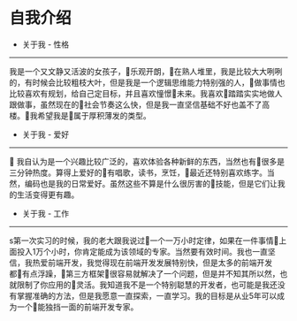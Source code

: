 # 自我介绍

+ 关于我 - 性格
---

我是一个又文静又活波的女孩子，乐观开朗，在熟人堆里，我是比较大大咧咧的，有时候会比较粗枝大叶，但是我是一个逻辑思维能力特别强的人，做事情也比较喜欢有规划，给自己定目标，并且喜欢憧憬未来。我喜欢踏踏实实地做人跟做事，虽然现在的社会节奏这么快，但是我一直坚信基础不好也盖不了高楼。我希望我是属于厚积薄发的类型。

+ 关于我 - 爱好
---

我自认为是一个兴趣比较广泛的，喜欢体验各种新鲜的东西，当然也有很多是三分钟热度。算得上爱好的有唱歌，读书，烹饪，最近还特别喜欢练字。当然，编码也是我的日常爱好。虽然这些不算是什么很厉害的技能，但是它们让我的生活变得更有趣。

+ 关于我 - 工作
---

s第一次实习的时候，我的老大跟我说过一个一万小时定律，如果在一件事情上面投入1万个小时，你肯定能成为该领域的专家。当然要有效时间。我也一直坚信，我热爱前端开发，我觉得现在前端开发发展特别快，但是太多的前端开发都有点浮躁，第三方框架很容易就解决了一个问题，但是并不知其所以然，也就限制了你应用的灵活。我知道我不是一个特别聪慧的开发者，也可能是我还没有掌握准确的方法，但是我愿意一直探索，一直学习。我的目标是从业5年可以成为一个能独挡一面的前端开发专家。
